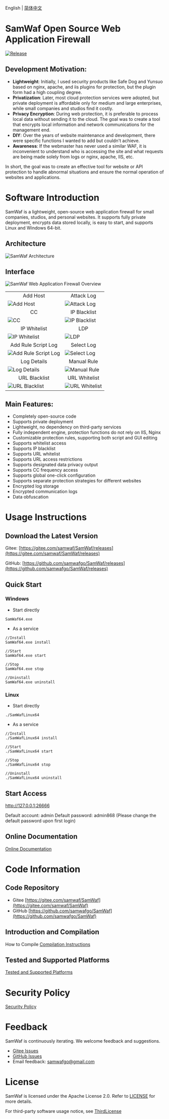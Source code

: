 English | [简体中文](README_ch.md) 

# SamWaf Open Source Web Application Firewall
[![Release](https://img.shields.io/github/release/samwafgo/SamWaf.svg)](https://github.com/samwafgo/SamWaf/releases)

## Development Motivation:
- **Lightweight**: Initially, I used security products like Safe Dog and Yunsuo based on nginx, apache, and iis plugins for protection, but the plugin form had a high coupling degree.
- **Privatization**: Later, most cloud protection services were adopted, but private deployment is affordable only for medium and large enterprises, while small companies and studios find it costly.
- **Privacy Encryption**: During web protection, it is preferable to process local data without sending it to the cloud. The goal was to create a tool that encrypts local information and network communications for the management end.
- **DIY**: Over the years of website maintenance and development, there were specific functions I wanted to add but couldn't achieve.
- **Awareness**: If the webmaster has never used a similar WAF, it is inconvenient to understand who is accessing the site and what requests are being made solely from logs or nginx, apache, IIS, etc.

In short, the goal was to create an effective tool for website or API protection to handle abnormal situations and ensure the normal operation of websites and applications.

# Software Introduction
SamWaf is a lightweight, open-source web application firewall for small companies, studios, and personal websites. It supports fully private deployment, encrypts data stored locally, is easy to start, and supports Linux and Windows 64-bit.

## Architecture

![SamWaf Architecture](/docs/images/tecDesignEn.png)

## Interface
![SamWaf Web Application Firewall Overview](/docs/images/overview.png)

<table>
    <tr>
        <td align="center">Add Host</td>
        <td align="center">Attack Log</td>
    </tr>
    <tr>
        <td><img src="./docs/images/add_host.png" alt="Add Host"/></td>
        <td><img src="./docs/images/attacklog.png" alt="Attack Log"/></td>
    </tr>
    <tr>
        <td align="center">CC</td>
        <td align="center">IP Blacklist</td>
    </tr>
    <tr>
        <td><img src="./docs/images/cc.png" alt="CC"/></td>
        <td><img src="./docs/images/ipblack.png" alt="IP Blacklist"/></td>
    </tr>
    <tr>
        <td align="center">IP Whitelist</td>
        <td align="center">LDP</td>
    </tr>
    <tr>
        <td><img src="./docs/images/ipwhite.png" alt="IP Whitelist"/></td>
        <td><img src="./docs/images/ldp.png" alt="LDP"/></td>
    </tr>
    <tr>
        <td align="center">Add Rule Script Log</td>
        <td align="center">Select Log</td>
    </tr>
    <tr>
        <td><img src="./docs/images/log_add_rule_script.png" alt="Add Rule Script Log"/></td>
        <td><img src="./docs/images/log_select.png" alt="Select Log"/></td>
    </tr>
    <tr>
        <td align="center">Log Details</td>
        <td align="center">Manual Rule</td>
    </tr>
    <tr>
        <td><img src="./docs/images/logdetail.png" alt="Log Details"/></td>
        <td><img src="./docs/images/manual_rule.png" alt="Manual Rule"/></td>
    </tr>
    <tr>
        <td align="center">URL Blacklist</td>
        <td align="center">URL Whitelist</td>
    </tr>
    <tr>
        <td><img src="./docs/images/urlblack.png" alt="URL Blacklist"/></td>
        <td><img src="./docs/images/urlwhite.png" alt="URL Whitelist"/></td>
    </tr>
</table>

## Main Features:
- Completely open-source code
- Supports private deployment
- Lightweight, no dependency on third-party services
- Fully independent engine, protection functions do not rely on IIS, Nginx
- Customizable protection rules, supporting both script and GUI editing
- Supports whitelist access
- Supports IP blacklist
- Supports URL whitelist
- Supports URL access restrictions
- Supports designated data privacy output
- Supports CC frequency access
- Supports global one-click configuration
- Supports separate protection strategies for different websites
- Encrypted log storage
- Encrypted communication logs
- Data obfuscation

# Usage Instructions
## Download the Latest Version
Gitee:  [https://gitee.com/samwaf/SamWaf/releases](https://gitee.com/samwaf/SamWaf/releases)

GitHub: [https://github.com/samwafgo/SamWaf/releases](https://github.com/samwafgo/SamWaf/releases)

## Quick Start
### Windows
- Start directly
```
SamWaf64.exe
```
- As a service
```
//Install
SamWaf64.exe install 

//Start
SamWaf64.exe start

//Stop
SamWaf64.exe stop

//Uninstall
SamWaf64.exe uninstall
```

### Linux

- Start directly
```
./SamWafLinux64
```
- As a service
```
//Install
./SamWafLinux64 install 

//Start
./SamWafLinux64 start

//Stop
./SamWafLinux64 stop

//Uninstall
./SamWafLinux64 uninstall
```
 



## Start Access

http://127.0.0.1:26666

Default account: admin  Default password: admin868 (Please change the default password upon first login)

## Online Documentation

[Online Documentation](https://doc.samwaf.com/)

# Code Information
## Code Repository
- Gitee
[https://gitee.com/samwaf/SamWaf](https://gitee.com/samwaf/SamWaf)
- GitHub
[https://github.com/samwafgo/SamWaf](https://github.com/samwafgo/SamWaf)

## Introduction and Compilation
How to Compile
[Compilation Instructions](./docs/compile.md)

## Tested and Supported Platforms
[Tested and Supported Platforms](./docs/Tested_supported_systems.md)

# Security Policy
[Security Policy](./SECURITY.md)

# Feedback
SamWaf is continuously iterating. We welcome feedback and suggestions.

- [Gitee Issues](https://gitee.com/samwaf/SamWaf/issues)
- [GitHub Issues](https://github.com/samwafgo/SamWaf/issues)
- Email feedback: samwafgo@gmail.com

#  License
SamWaf is licensed under the Apache License 2.0. Refer to [LICENSE](./LICENSE) for more details.

For third-party software usage notice, see [ThirdLicense](./ThirdLicense)